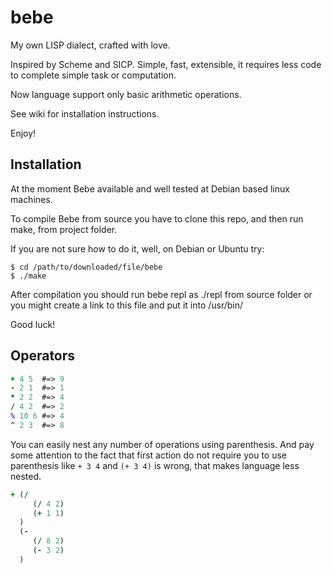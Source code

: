 # bebe
My own LISP dialect, crafted with love.

Inspired by Scheme and SICP. Simple, fast, extensible, it requires less code to complete simple task or computation. 

Now language support only basic arithmetic operations.

See wiki for installation instructions.

Enjoy!

## Installation

At the moment Bebe available and well tested at Debian based linux machines.

To compile Bebe from source you have to clone this repo, and then run make, from project folder.

If you are not sure how to do it, well, on Debian or Ubuntu try:

```
$ cd /path/to/downloaded/file/bebe
$ ./make
```

After compilation you should run bebe repl as ./repl from source folder or you might create a link to this file and put it into /usr/bin/

Good luck!

## Operators
``` clojure
+ 4 5  #=> 9
- 2 1  #=> 1
* 2 2  #=> 4
/ 4 2  #=> 2
% 10 6 #=> 4
^ 2 3  #=> 8
```
You can easily nest any number of operations using parenthesis. And pay some attention to the fact that first action do not require you to use parenthesis like ``` + 3 4 ``` and ``` (+ 3 4) ``` is wrong, that makes language less nested.

``` clojure
+ (/ 
     (/ 4 2) 
     (+ 1 1) 
  )
  (- 
     (/ 8 2) 
     (- 3 2) 
  )
```
